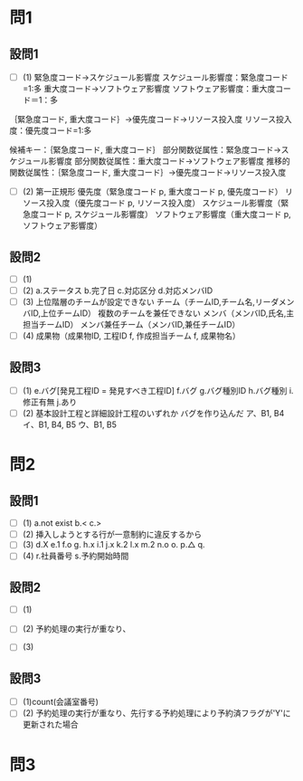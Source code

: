 # 問1

## 設問1

- [ ] (1)
緊急度コード→スケジュール影響度
スケジュール影響度：緊急度コード=1:多
重大度コード→ソフトウェア影響度
ソフトウェア影響度：重大度コード＝1：多

｛緊急度コード, 重大度コード｝→優先度コード→リソース投入度
リソース投入度：優先度コード=1:多

候補キー：｛緊急度コード, 重大度コード｝
部分関数従属性：緊急度コード→スケジュール影響度
部分関数従属性：重大度コード→ソフトウェア影響度
推移的関数従属性：｛緊急度コード, 重大度コード｝→優先度コード→リソース投入度

- [ ] (2)
第一正規形
優先度（緊急度コード p, 重大度コード p, 優先度コード）
リソース投入度（優先度コード p, リソース投入度）
スケジュール影響度（緊急度コード p, スケジュール影響度）
ソフトウェア影響度（重大度コード p, ソフトウェア影響度）

## 設問2

- [ ] (1)
- [ ] (2)
a.ステータス
b.完了日
c.対応区分
d.対応メンバID
- [ ] (3)
上位階層のチームが設定できない
チーム（チームID,チーム名,リーダメンバID,上位チームID）
複数のチームを兼任できない
メンバ（メンバID,氏名,主担当チームID）
メンバ兼任チーム（メンバID,兼任チームID）
- [ ] (4)
成果物（成果物ID, 工程ID f, 作成担当チーム f, 成果物名）

## 設問3

- [ ] (1)
e.バグ[発見工程ID = 発見すべき工程ID]
f.バグ
g.バグ種別ID
h.バグ種別
i.修正有無
j.あり
- [ ] (2)
基本設計工程と詳細設計工程のいずれか
バグを作り込んだ
ア、B1, B4
イ、B1, B4, B5
ウ、B1, B5

# 問2

## 設問1

- [ ] (1)
a.not exist
b.<
c.>
- [ ] (2)
挿入しようとする行が一意制約に違反するから
- [ ] (3)
d.X
e.1
f.o
g.
h.x
i.1
j.x
k.2
l.x
m.2
n.o
o.
p.△
q.
- [ ] (4)
r.社員番号
s.予約開始時間

## 設問2

- [ ] (1)

- [ ] (2)
予約処理の実行が重なり、
- [ ] (3)

## 設問3

- [ ] (1)count(会議室番号)
- [ ] (2)
予約処理の実行が重なり、先行する予約処理により予約済フラグが'Y'に更新された場合

# 問3
